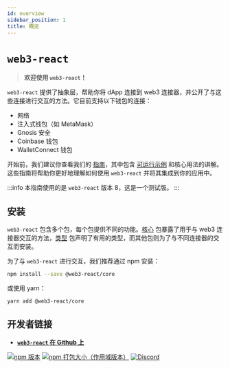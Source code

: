 ```yaml
---
id: overview
sidebar_position: 1
title: 概览
---
```


# `web3-react`

> **欢迎使用 `web3-react`！**

`web3-react` 提供了抽象层，帮助你将 dApp 连接到 web3 连接器，并公开了与这些连接进行交互的方法。它目前支持以下钱包的连接：
- 网络
- 注入式钱包（如 MetaMask）
- Gnosis 安全
- Coinbase 钱包
- WalletConnect 钱包

开始前，我们建议你查看我们的 [指南](./guides/01-setting-up.md)，其中包含 [可运行示例](https://github.com/Uniswap/examples/tree/main/web3-react) 和核心用法的讲解。这些指南将帮助你更好地理解如何使用 `web3-react` 并将其集成到你的应用中。

:::info
本指南使用的是 `web3-react` 版本 8，这是一个测试版。
:::

## 安装

`web3-react` 包含多个包，每个包提供不同的功能。[核心](https://www.npmjs.com/package/@web3-react/core) 包暴露了用于与 web3 连接器交互的方法，[类型](https://www.npmjs.com/package/@web3-react/types) 包声明了有用的类型，而其他包则为了与不同连接器的交互而安装。

为了与 `web3-react` 进行交互，我们推荐通过 npm 安装：

```bash
npm install --save @web3-react/core
```

或使用 yarn：

```bash
yarn add @web3-react/core
```

## 开发者链接

- [**`web3-react` 在 Github 上**](https://github.com/Uniswap/web3-react)

[![npm 版本](https://img.shields.io/npm/v/@web3-react/core/latest.svg)](https://www.npmjs.com/package/@web3-react/core/v/latest)
[![npm 打包大小（作用域版本）](https://img.shields.io/bundlephobia/minzip/@web3-react/core/latest.svg)](https://bundlephobia.com/result?p=@web3-react/core@latest)
[![Discord](https://img.shields.io/badge/discord-加入聊天-blue.svg)](https://discord.com/channels/597638925346930701/607978109089611786)